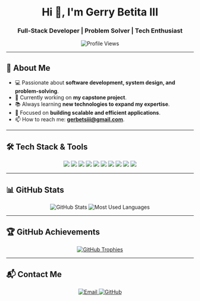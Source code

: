 <h1 align="center">Hi 👋, I'm Gerry Betita III</h1>
<h3 align="center">Full-Stack Developer | Problem Solver | Tech Enthusiast</h3>

<p align="center">
  <img src="https://komarev.com/ghpvc/?username=gerbets&label=Profile%20views&color=0e75b6&style=flat" alt="Profile Views" />
</p>

---

## 🚀 About Me
- 💻 Passionate about **software development, system design, and problem-solving**.
- 🔭 Currently working on **my capstone project**.
- 📚 Always learning **new technologies to expand my expertise**.
- 🎯 Focused on **building scalable and efficient applications**.
- 📫 How to reach me: **gerbetsiii@gmail.com**.

---

## 🛠️ Tech Stack & Tools

<p align="center">
  <img src="https://img.shields.io/badge/Code-JavaScript-blue?style=for-the-badge&logo=javascript" />
  <img src="https://img.shields.io/badge/Code-TypeScript-blue?style=for-the-badge&logo=typescript" />
  <img src="https://img.shields.io/badge/Code-Node.js-green?style=for-the-badge&logo=node.js" />
  <img src="https://img.shields.io/badge/Framework-Laravel-red?style=for-the-badge&logo=laravel" />
  <img src="https://img.shields.io/badge/Framework-Flutter-blue?style=for-the-badge&logo=flutter" />
  <img src="https://img.shields.io/badge/Database-MySQL-blue?style=for-the-badge&logo=mysql" />
  <img src="https://img.shields.io/badge/Database-Firebase-yellow?style=for-the-badge&logo=firebase" />
  <img src="https://img.shields.io/badge/Tools-Git-orange?style=for-the-badge&logo=git" />
  <img src="https://img.shields.io/badge/Tools-Docker-blue?style=for-the-badge&logo=docker" />
  <img src="https://img.shields.io/badge/Tools-Postman-orange?style=for-the-badge&logo=postman" />
</p>

---

## 📊 GitHub Stats

<p align="center">
  <img src="https://github-readme-stats.vercel.app/api?username=gerbets&show_icons=true&theme=radical" alt="GitHub Stats" />
  <img src="https://github-readme-stats.vercel.app/api/top-langs/?username=gerbets&layout=compact&theme=radical" alt="Most Used Languages" />
</p>

---

## 🏆 GitHub Achievements

<p align="center">
  <a href="https://github.com/ryo-ma/github-profile-trophy">
    <img src="https://github-profile-trophy.vercel.app/?username=gerbets&theme=onedark" alt="GitHub Trophies" />
  </a>
</p>

---

## 📬 Contact Me
<p align="center">
  <a href="mailto:gerbetsiii@gmail.com">
    <img src="https://img.shields.io/badge/Gmail-red?style=for-the-badge&logo=gmail&logoColor=white" alt="Email" />
  </a>
  <a href="https://github.com/gerbets">
    <img src="https://img.shields.io/badge/GitHub-black?style=for-the-badge&logo=github" alt="GitHub" />
  </a>
</p>
